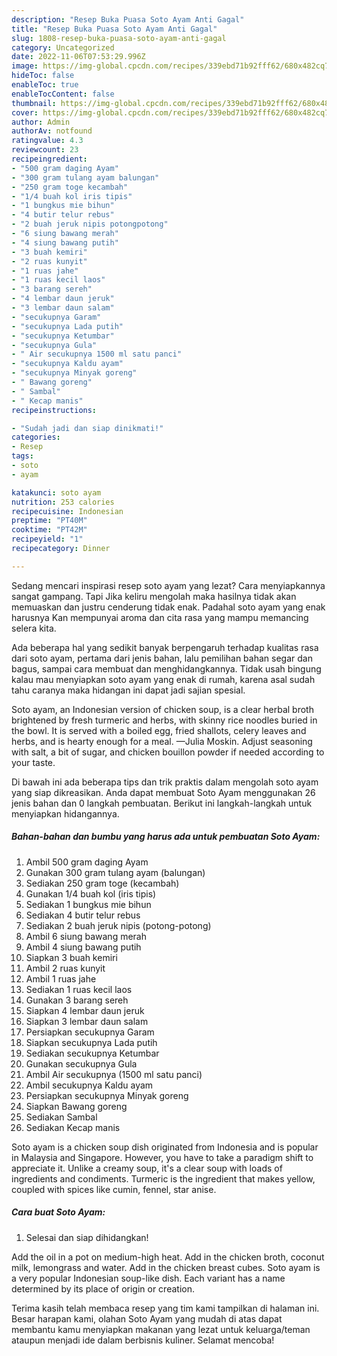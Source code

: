 ```yaml
---
description: "Resep Buka Puasa Soto Ayam Anti Gagal"
title: "Resep Buka Puasa Soto Ayam Anti Gagal"
slug: 1808-resep-buka-puasa-soto-ayam-anti-gagal
category: Uncategorized
date: 2022-11-06T07:53:29.996Z
image: https://img-global.cpcdn.com/recipes/339ebd71b92fff62/680x482cq70/soto-ayam-foto-resep-utama.jpg
hideToc: false
enableToc: true
enableTocContent: false
thumbnail: https://img-global.cpcdn.com/recipes/339ebd71b92fff62/680x482cq70/soto-ayam-foto-resep-utama.jpg
cover: https://img-global.cpcdn.com/recipes/339ebd71b92fff62/680x482cq70/soto-ayam-foto-resep-utama.jpg
author: Admin
authorAv: notfound
ratingvalue: 4.3
reviewcount: 23
recipeingredient:
- "500 gram daging Ayam"
- "300 gram tulang ayam balungan"
- "250 gram toge kecambah"
- "1/4 buah kol iris tipis"
- "1 bungkus mie bihun"
- "4 butir telur rebus"
- "2 buah jeruk nipis potongpotong"
- "6 siung bawang merah"
- "4 siung bawang putih"
- "3 buah kemiri"
- "2 ruas kunyit"
- "1 ruas jahe"
- "1 ruas kecil laos"
- "3 barang sereh"
- "4 lembar daun jeruk"
- "3 lembar daun salam"
- "secukupnya Garam"
- "secukupnya Lada putih"
- "secukupnya Ketumbar"
- "secukupnya Gula"
- " Air secukupnya 1500 ml satu panci"
- "secukupnya Kaldu ayam"
- "secukupnya Minyak goreng"
- " Bawang goreng"
- " Sambal"
- " Kecap manis"
recipeinstructions:

- "Sudah jadi dan siap dinikmati!"
categories:
- Resep
tags:
- soto
- ayam

katakunci: soto ayam 
nutrition: 253 calories
recipecuisine: Indonesian
preptime: "PT40M"
cooktime: "PT42M"
recipeyield: "1"
recipecategory: Dinner

---
```



Sedang mencari inspirasi resep soto ayam yang lezat? Cara menyiapkannya sangat gampang. Tapi Jika keliru mengolah maka hasilnya tidak akan memuaskan dan justru cenderung tidak enak. Padahal soto ayam yang enak harusnya Kan mempunyai aroma dan cita rasa yang mampu memancing selera kita.


Ada beberapa hal yang sedikit banyak berpengaruh terhadap kualitas rasa dari soto ayam, pertama dari jenis bahan, lalu pemilihan bahan segar dan bagus, sampai cara membuat dan menghidangkannya. Tidak usah bingung kalau mau menyiapkan soto ayam yang enak di rumah, karena asal sudah tahu caranya maka hidangan ini dapat jadi sajian spesial.

Soto ayam, an Indonesian version of chicken soup, is a clear herbal broth brightened by fresh turmeric and herbs, with skinny rice noodles buried in the bowl. It is served with a boiled egg, fried shallots, celery leaves and herbs, and is hearty enough for a meal. —Julia Moskin. Adjust seasoning with salt, a bit of sugar, and chicken bouillon powder if needed according to your taste.


Di bawah ini ada beberapa tips dan trik praktis dalam mengolah soto ayam yang siap dikreasikan. Anda dapat membuat Soto Ayam menggunakan 26 jenis bahan dan 0 langkah pembuatan. Berikut ini langkah-langkah untuk menyiapkan hidangannya.

<!--inarticleads1-->

##### Bahan-bahan dan bumbu yang harus ada untuk pembuatan Soto Ayam:

1. Ambil 500 gram daging Ayam
1. Gunakan 300 gram tulang ayam (balungan)
1. Sediakan 250 gram toge (kecambah)
1. Gunakan 1/4 buah kol (iris tipis)
1. Sediakan 1 bungkus mie bihun
1. Sediakan 4 butir telur rebus
1. Sediakan 2 buah jeruk nipis (potong-potong)
1. Ambil 6 siung bawang merah
1. Ambil 4 siung bawang putih
1. Siapkan 3 buah kemiri
1. Ambil 2 ruas kunyit
1. Ambil 1 ruas jahe
1. Sediakan 1 ruas kecil laos
1. Gunakan 3 barang sereh
1. Siapkan 4 lembar daun jeruk
1. Siapkan 3 lembar daun salam
1. Persiapkan secukupnya Garam
1. Siapkan secukupnya Lada putih
1. Sediakan secukupnya Ketumbar
1. Gunakan secukupnya Gula
1. Ambil  Air secukupnya (1500 ml satu panci)
1. Ambil secukupnya Kaldu ayam
1. Persiapkan secukupnya Minyak goreng
1. Siapkan  Bawang goreng
1. Sediakan  Sambal
1. Sediakan  Kecap manis


Soto ayam is a chicken soup dish originated from Indonesia and is popular in Malaysia and Singapore. However, you have to take a paradigm shift to appreciate it. Unlike a creamy soup, it&#39;s a clear soup with loads of ingredients and condiments. Turmeric is the ingredient that makes yellow, coupled with spices like cumin, fennel, star anise. 

<!--inarticleads2-->

##### Cara buat Soto Ayam:


1. Selesai dan siap dihidangkan!

Add the oil in a pot on medium-high heat. Add in the chicken broth, coconut milk, lemongrass and water. Add in the chicken breast cubes. Soto ayam is a very popular Indonesian soup-like dish. Each variant has a name determined by its place of origin or creation. 

Terima kasih telah membaca resep yang tim kami tampilkan di halaman ini. Besar harapan kami, olahan Soto Ayam yang mudah di atas dapat membantu kamu menyiapkan makanan yang lezat untuk keluarga/teman ataupun menjadi ide dalam berbisnis kuliner. Selamat mencoba!
